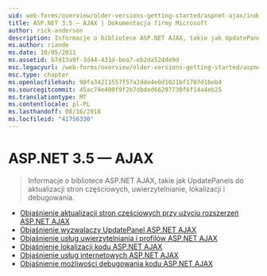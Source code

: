 ```yaml
---
uid: web-forms/overview/older-versions-getting-started/aspnet-ajax/index
title: ASP.NET 3.5 — AJAX | Dokumentacja firmy Microsoft
author: rick-anderson
description: Informacje o bibliotece ASP.NET AJAX, takie jak UpdatePanels do aktualizacji stron częściowych, uwierzytelnianie, lokalizacji i debugowania.
ms.author: riande
ms.date: 10/05/2011
ms.assetid: b7d13a9f-3d44-431d-bea7-eb2da524de9d
msc.legacyurl: /web-forms/overview/older-versions-getting-started/aspnet-ajax
msc.type: chapter
ms.openlocfilehash: 90fa34211557f57a2dde4e0d1021bf1707d1beb4
ms.sourcegitcommit: 45ac74e400f9f2b7dbded66297730f6f14a4eb25
ms.translationtype: MT
ms.contentlocale: pl-PL
ms.lasthandoff: 08/16/2018
ms.locfileid: "41756330"
---
```

<a name="aspnet-35---ajax"></a>ASP.NET 3.5 — AJAX
====================
> Informacje o bibliotece ASP.NET AJAX, takie jak UpdatePanels do aktualizacji stron częściowych, uwierzytelnianie, lokalizacji i debugowania.


- [Objaśnienie aktualizacji stron częściowych przy użyciu rozszerzeń ASP.NET AJAX](understanding-partial-page-updates-with-asp-net-ajax.md)
- [Objaśnienie wyzwalaczy UpdatePanel ASP.NET AJAX](understanding-asp-net-ajax-updatepanel-triggers.md)
- [Objaśnienie usług uwierzytelniania i profilów ASP.NET AJAX ](understanding-asp-net-ajax-authentication-and-profile-application-services.md)
- [Objaśnienie lokalizacji kodu ASP.NET AJAX](understanding-asp-net-ajax-localization.md)
- [Objaśnienie usług internetowych ASP.NET AJAX](understanding-asp-net-ajax-web-services.md)
- [Objaśnienie możliwości debugowania kodu ASP.NET AJAX](understanding-asp-net-ajax-debugging-capabilities.md)
